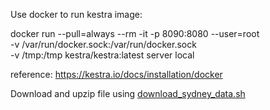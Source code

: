 Use docker to run kestra image:

docker run --pull=always --rm -it -p 8090:8080 --user=root \
  -v /var/run/docker.sock:/var/run/docker.sock \
  -v /tmp:/tmp kestra/kestra:latest server local

reference: https://kestra.io/docs/installation/docker

Download and upzip file using [download_sydney_data.sh](https://github.com/Alisasu3/project-zoomcamp-2025/blob/main/Kaggledata/download_sydney_data.sh)